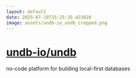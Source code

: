 ```yaml
---
layout: default
date: 2025-07-18T15:25:35.423428
image: assets/undb-io_undb_cropped.png
---
```


# [undb-io/undb](https://github.com/undb-io/undb)

no-code platform for building local-first databases
